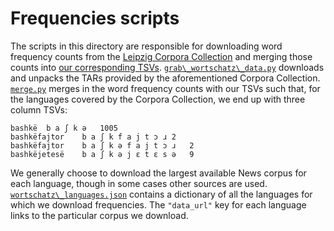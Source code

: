 Frequencies scripts
===================

The scripts in this directory are responsible for downloading
word frequency counts from the
[Leipzig Corpora Collection](https://wortschatz.uni-leipzig.de/en/download/)
and merging those counts into [our corresponding TSVs](../tsv/).
[`grab\_wortschatz\_data.py`](grab_wortschatz_data.py) downloads
and unpacks the TARs provided by the aforementioned Corpora Collection.
[`merge.py`](merge.py) merges in the word frequency counts with
our TSVs such that, for the languages covered by the Corpora Collection,
we end up with three column TSVs:

```
bashkë	b a ʃ k ə	1005
bashkëfajtor	b a ʃ k f a j t ɔ ɹ	2
bashkëfajtor	b a ʃ k ə f a j t ɔ ɹ	2
bashkëjetesë	b a ʃ k ə j ɛ t ɛ s ə	9
```

We generally choose to download the largest available News corpus
for each language, though in some cases other sources are used.
[`wortschatz\_languages.json`](wortschatz_languages.json) contains
a dictionary of all the languages for which we download frequencies.
The `"data_url"` key for each language links to the particular
corpus we download.
